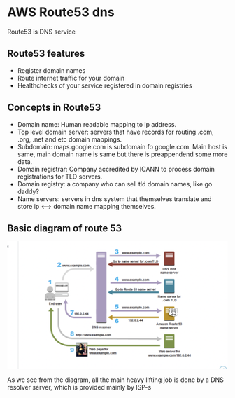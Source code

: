 # AWS Route53 dns
Route53 is DNS service

## Route53 features
- Register domain names
- Route internet traffic for your domain
- Healthchecks of your service registered in domain registries

## Concepts in Route53
- Domain name: Human readable mapping to ip address.
- Top level domain server: servers that have records for routing .com, .org, .net and etc domain mappings.
- Subdomain: maps.google.com is subdomain fo google.com. Main host is same, main domain name is same but there is preappendend some more data.
- Domain registrar: Company accredited by ICANN to process domain registrations for TLD servers.
- Domain registry: a company who can sell tld domain names, like go daddy?
- Name servers: servers in dns system that themselves translate and store ip <--> domain name mapping themselves.

## Basic diagram of route 53 
![diagram](./diagram.png)

As we see from the diagram, all the main heavy lifting job is done by a DNS resolver server, which is provided mainly by ISP-s
